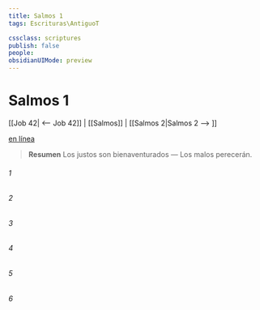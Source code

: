 ```yaml
---
title: Salmos 1
tags: Escrituras\AntiguoT

cssclass: scriptures
publish: false
people:
obsidianUIMode: preview
---
```


# Salmos 1
[[Job 42| <-- Job 42]] | [[Salmos]] | [[Salmos 2|Salmos 2 --> ]]

[en línea](https://churchofjesuschrist.org/study/scriptures/ot/ps/1?lang=spa)

> __Resumen__
Los justos son bienaventurados — Los malos perecerán.

###### 1 


###### 2 


###### 3 


###### 4 


###### 5 


###### 6 


